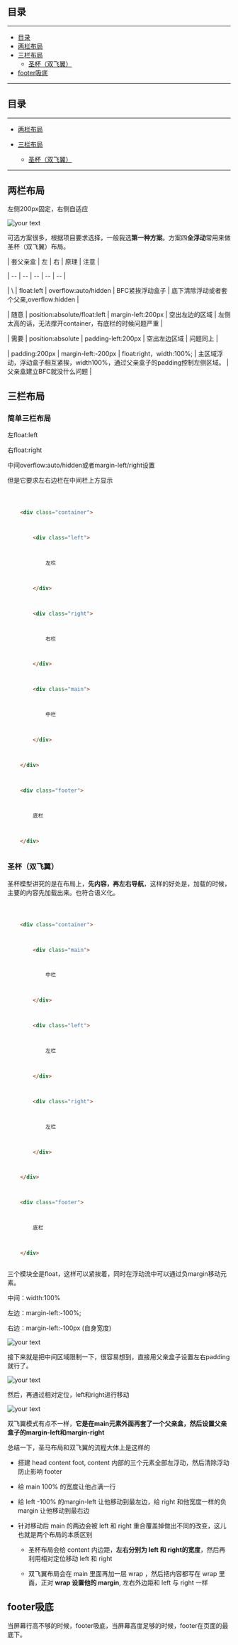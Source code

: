 ## 目录
---
- [目录](#目录)
- [两栏布局](#两栏布局)
- [三栏布局](#三栏布局)
  - [圣杯（双飞翼）](#圣杯双飞翼)
- [footer吸底](#footer吸底)
---

## 目录

---

- [两栏布局](#两栏布局)

- [三栏布局](#三栏布局)

  - [圣杯（双飞翼）](#圣杯双飞翼)

---

## 两栏布局

左侧200px固定，右侧自适应

![your text](http://o7bk1ffzo.bkt.clouddn.com/1500385653092)

可选方案很多，根据项目要求选择，一般我选**第一种方案**。方案四**全浮动**常用来做圣杯（双飞翼）布局。

| 套父亲盒 | 左         | 右           | 原理                           | 注意                    |

| -- | -- | -- | -- | -- |

| \             | float:left                   | overflow:auto/hidden    | BFC紧挨浮动盒子        | 底下清除浮动或者套个父亲,overflow:hidden    |

| 随意            | position:absolute/float:left | margin-left:200px       | 空出左边的区域              | 左侧太高的话，无法撑开container，有底栏的时候问题严重 |

| 需要            | position:absolute            | padding-left:200px      | 空出左边区域         | 问题同上          |

| padding:200px | margin-left:-200px           | float:right，width:100%; | 主区域浮动，浮动盒子相互紧挨，width100%，通过父亲盒子的padding控制左侧区域。 | 父亲盒建立BFC就没什么问题                  |

## 三栏布局

### 简单三栏布局

左float:left

右float:right

中间overflow:auto/hidden或者margin-left/right设置

但是它要求左右边栏在中间栏上方显示

```html

	<div class="container">

		<div class="left">

			左栏

		</div>

		<div class="right">

			右栏

		</div>

		<div class="main">

			中栏

		</div>

	</div>

	<div class="footer">

		底栏

	</div>

```

### 圣杯（双飞翼）

圣杯模型讲究的是在布局上，**先内容，再左右导航**，这样的好处是，加载的时候，主要的内容先加载出来。也符合语义化。

```html

	<div class="container">

		<div class="main">

			中栏

		</div>

		<div class="left">

			左栏

		</div>

		<div class="right">

			左栏

		</div>

	</div>

	<div class="footer">

		底栏

	</div>

```

三个模块全是float，这样可以紧挨着，同时在浮动流中可以通过负margin移动元素。

中间：width:100%

左边：margin-left:-100%;

右边：margin-left:-100px (自身宽度)

![your text](http://o7bk1ffzo.bkt.clouddn.com/1500388510237)

接下来就是把中间区域限制一下，很容易想到，直接用父亲盒子设置左右padding就行了。

![your text](http://o7bk1ffzo.bkt.clouddn.com/1500389357241)

然后，再通过相对定位，left和right进行移动

![your text](http://o7bk1ffzo.bkt.clouddn.com/1500389385555)

双飞翼模式有点不一样，**它是在main元素外面再套了一个父亲盒，然后设置父亲盒子的margin-left和margin-right**

总结一下，圣马布局和双飞翼的流程大体上是这样的

- 搭建 head content foot, content 内部的三个元素全部左浮动，然后清除浮动防止影响 footer

- 给 main 100% 的宽度让他占满一行

- 给 left -100% 的margin-left 让他移动到最左边，给 right 和他宽度一样的负 margin 让他移动到最右边

- 针对移动后 main 的两边会被 left 和 right 重合覆盖掉做出不同的改变，这儿也就是两个布局的本质区别

  - 圣杯布局会给 content 内边距，**左右分别为 left 和 right的宽度**，然后再利用相对定位移动 left 和 right

  - 双飞翼布局会在 main 里面再加一层 wrap ，然后把内容都写在 wrap 里面，正对 **wrap 设置他的 margin**, 左右外边距和 left 与 right 一样

## footer吸底

当屏幕行高不够的时候，footer吸底，当屏幕高度足够的时候，footer在页面的最底下。

